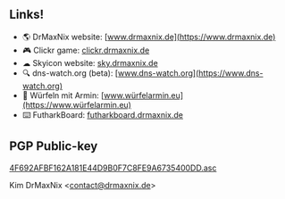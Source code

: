 ## Links!
- 🌎 DrMaxNix website: [www.drmaxnix.de](https://www.drmaxnix.de)
- 🎮 Clickr game: [clickr.drmaxnix.de](https://clickr.drmaxnix.de)
- ☁ Skyicon website: [sky.drmaxnix.de](https://sky.drmaxnix.de)
- 🔍 dns-watch.org (beta): [www.dns-watch.org](https://www.dns-watch.org)
- 🎲 Würfeln mit Armin: [www.würfelarmin.eu](https://www.würfelarmin.eu)
- ⌨️ FutharkBoard: [futharkboard.drmaxnix.de](https://futharkboard.drmaxnix.de/)



## PGP Public-key
[4F692AFBF162A181E44D9B0F7C8FE9A6735400DD.asc](https://raw.githubusercontent.com/DrMaxNix/DrMaxNix/main/4F692AFBF162A181E44D9B0F7C8FE9A6735400DD.asc)

Kim DrMaxNix \<contact@drmaxnix.de>
